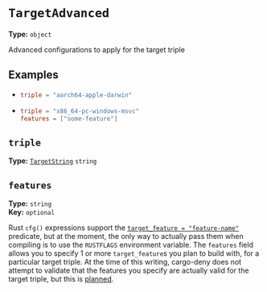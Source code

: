 # `TargetAdvanced`

**Type:** `object`

Advanced configurations to apply for the target triple

## Examples

- ```toml
  triple = "aarch64-apple-darwin"
  ```
- ```toml
  triple = "x86_64-pc-windows-msvc"
  features = ["some-feature"]
  ```

## `triple`

**Type:** [`TargetString`](/checks2/type-index/TargetString.md) `string`

## `features`

**Type:** `string`<br>
**Key:** `optional`

Rust `cfg()` expressions support the [`target_feature = "feature-name"`](https://doc.rust-lang.org/reference/attributes/codegen.html#the-target_feature-attribute)
predicate, but at the moment, the only way to actually pass them when compiling is to use
the `RUSTFLAGS` environment variable. The `features` field allows you to specify 1 or more
`target_feature`s you plan to build with, for a particular target triple. At the time of
this writing, cargo-deny does not attempt to validate that the features you specify are
actually valid for the target triple, but this is [planned](https://github.com/EmbarkStudios/cfg-expr/issues/1).
